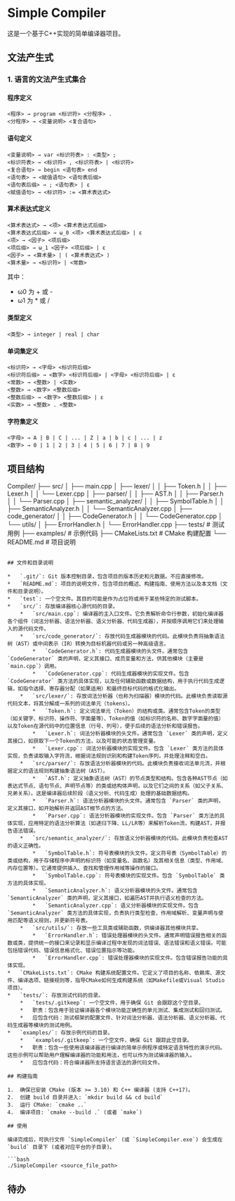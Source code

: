 # Simple Compiler

这是一个基于C++实现的简单编译器项目。

## 文法产生式

### 1. 语言的文法产生式集合

#### 程序定义
```
<程序> → program <标识符> <分程序> .
<分程序> → <变量说明> <复合语句>
```

#### 语句定义
```
<变量说明> → var <标识符表> : <类型> ;
<标识符表> → <标识符> , <标识符表> | <标识符> 
<复合语句> → begin <语句表> end
<语句表> → <赋值语句> <语句表后缀>
<语句表后缀> → ; <语句表> | ε  
<赋值语句> → <标识符> := <算术表达式>
```

#### 算术表达式定义
```
<算术表达式> → <项> <算术表达式后缀>
<算术表达式后缀> → ω_0 <项> <算术表达式后缀> | ε  
<项> → <因子> <项后缀>
<项后缀> → ω_1 <因子> <项后缀> | ε  
<因子> → <算术量> | ( <算术表达式> )  
<算术量> → <标识符> | <常数>  
```
其中：
- ω0 为 + 或 -
- ω1 为 * 或 /

#### 类型定义
```
<类型> → integer | real | char 
```

#### 单词集定义
```
<标识符> → <字母> <标识符后缀>
<标识符后缀> → <数字> <标识符后缀> | <字母> <标识符后缀> | ε
<常数> → <整数> | <实数>  
<整数> → <数字> <整数后缀>
<整数后缀> → <数字> <整数后缀> | ε
<实数> → <整数> . <整数>  
```

#### 字符集定义
```
<字母> → A | B | C | ... | Z | a | b | c | ... | z  
<数字> → 0 | 1 | 2 | 3 | 4 | 5 | 6 | 7 | 8 | 9  
```

## 项目结构

Compiler/
├── src/
│   ├── main.cpp
│   ├── lexer/
│   │   ├── Token.h
│   │   ├── Lexer.h
│   │   └── Lexer.cpp
│   ├── parser/
│   │   ├── AST.h
│   │   ├── Parser.h
│   │   └── Parser.cpp
│   ├── semantic_analyzer/
│   │   ├── SymbolTable.h
│   │   ├── SemanticAnalyzer.h
│   │   └── SemanticAnalyzer.cpp
│   ├── code_generator/
│   │   ├── CodeGenerator.h
│   │   └── CodeGenerator.cpp
│   └── utils/
│       ├── ErrorHandler.h
│       └── ErrorHandler.cpp
├── tests/           # 测试用例
├── examples/        # 示例代码
├── CMakeLists.txt   # CMake 构建配置
└── README.md        # 项目说明
```

## 文件和目录说明

*   `.git/`: Git 版本控制目录，包含项目的版本历史和元数据。不应直接修改。
*   `README.md`: 项目的说明文件，包含项目的概述、构建指南、使用方法以及本文档（文件和目录说明）。
*   `test`: 一个空文件。其目的可能是作为占位符或用于某些特定的测试脚本。
*   `src/`: 存放编译器核心源代码的目录。
    *   `src/main.cpp`: 编译器的主入口文件。它负责解析命令行参数，初始化编译器各个组件（词法分析器、语法分析器、语义分析器、代码生成器），并按顺序调用它们来处理输入的源代码文件。
    *   `src/code_generator/`: 存放代码生成器模块的代码。此模块负责将抽象语法树（AST）或中间表示（IR）转换为目标机器代码或另一种高级语言。
        *   `CodeGenerator.h`: 代码生成器模块的头文件。通常包含 `CodeGenerator` 类的声明，定义其接口、成员变量和方法，供其他模块（主要是 `main.cpp`）调用。
        *   `CodeGenerator.cpp`: 代码生成器模块的实现文件。包含 `CodeGenerator` 类方法的具体实现，以及任何辅助函数或数据结构，用于执行代码生成逻辑，如指令选择、寄存器分配（如果适用）和最终目标代码的格式化输出。
    *   `src/lexer/`: 存放词法分析器（也称为扫描器）模块的代码。此模块负责读取源代码文本，将其分解成一系列的词法单元（tokens）。
        *   `Token.h`: 定义词法单元（Token）的结构或类。通常包含Token的类型（如关键字、标识符、操作符、字面量等）、Token的值（如标识符的名称、数字字面量的值）以及Token在源代码中的位置信息（行号、列号），便于后续的语法分析和错误报告。
        *   `Lexer.h`: 词法分析器模块的头文件。通常包含 `Lexer` 类的声明，定义其接口，如获取下一个Token的方法，以及可能的状态管理变量。
        *   `Lexer.cpp`: 词法分析器模块的实现文件。包含 `Lexer` 类方法的具体实现，负责读取输入字符流，根据词法规则识别和构建Token序列，并处理注释和空白。
    *   `src/parser/`: 存放语法分析器模块的代码。此模块负责接收词法单元流，并根据定义的语法规则构建抽象语法树（AST）。
        *   `AST.h`: 定义抽象语法树（AST）的节点类型和结构。包含各种AST节点（如表达式节点、语句节点、声明节点等）的类或结构体声明，以及它们之间的关系（如父子关系、兄弟关系）。这是编译器后续阶段（语义分析、代码生成）处理的基础数据结构。
        *   `Parser.h`: 语法分析器模块的头文件。通常包含 `Parser` 类的声明，定义其接口，如开始解析并返回AST根节点的方法。
        *   `Parser.cpp`: 语法分析器模块的实现文件。包含 `Parser` 类方法的具体实现，应用特定的语法分析算法（如递归下降、LL/LR等）来解析Token流，构建AST，并报告语法错误。
    *   `src/semantic_analyzer/`: 存放语义分析器模块的代码。此模块负责检查AST的语义正确性。
        *   `SymbolTable.h`: 符号表模块的头文件。定义符号表（SymbolTable）的类或结构，用于存储程序中声明的标识符（如变量名、函数名）及其相关信息（类型、作用域、内存位置等）。它通常提供插入、查找和管理作用域等操作的接口。
        *   `SymbolTable.cpp`: 符号表模块的实现文件。包含 `SymbolTable` 类方法的具体实现。
        *   `SemanticAnalyzer.h`: 语义分析器模块的头文件。通常包含 `SemanticAnalyzer` 类的声明，定义其接口，如遍历AST并执行语义检查的方法。
        *   `SemanticAnalyzer.cpp`: 语义分析器模块的实现文件。包含 `SemanticAnalyzer` 类方法的具体实现，负责执行类型检查、作用域解析、变量声明与使用匹配等语义规则，并更新符号表。
    *   `src/utils/`: 存放一些工具类或辅助函数，供编译器其他模块共享。
        *   `ErrorHandler.h`: 错误处理器模块的头文件。通常声明错误报告相关的函数或类，提供统一的接口来记录和显示编译过程中发现的词法错误、语法错误和语义错误。可能包括错误代码、错误信息格式化、错误位置指示等功能。
        *   `ErrorHandler.cpp`: 错误处理器模块的实现文件。包含错误报告功能的具体实现。
*   `CMakeLists.txt`: CMake 构建系统配置文件。它定义了项目的名称、依赖库、源文件、编译选项、链接规则等，指导CMake如何生成构建系统（如Makefile或Visual Studio项目）。
*   `tests/`: 存放测试代码的目录。
    *   `tests/.gitkeep`: 一个空文件，用于确保 Git 会跟踪这个空目录。
    *   职责：包含用于验证编译器各个模块功能正确性的单元测试、集成测试和回归测试。
    *   应包含代码：测试框架的配置文件、针对词法分析器、语法分析器、语义分析器、代码生成器等模块的测试用例。
*   `examples/`: 存放示例代码的目录。
    *   `examples/.gitkeep`: 一个空文件，确保 Git 跟踪此空目录。
    *   职责：包含一些使用该编译器进行编译的简单示例程序或特定语言特性的演示代码。这些示例可以帮助用户理解编译器的功能和用法，也可以作为测试编译器的输入。
    *   应包含代码：符合编译器所支持语言语法的源代码文件。

## 构建指南

1.  确保已安装 CMake (版本 >= 3.10) 和 C++ 编译器 (支持 C++17)。
2.  创建 build 目录并进入: `mkdir build && cd build`
3.  运行 CMake: `cmake ..`
4.  编译项目: `cmake --build .` (或者 `make`)

## 使用

编译完成后，可执行文件 `SimpleCompiler` (或 `SimpleCompiler.exe`) 会生成在 `build` 目录下 (或者对应平台的子目录)。

```bash
./SimpleCompiler <source_file_path>
```

## 待办


